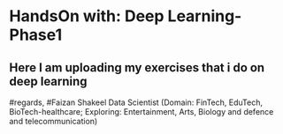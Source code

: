 # HandsOn with: Deep Learning-Phase1
Here I am uploading my exercises that i do on deep learning
--
#regards, 
#Faizan Shakeel Data Scientist (Domain: FinTech, EduTech, BioTech-healthcare; Exploring: Entertainment, Arts, Biology and defence and telecommunication)
